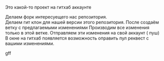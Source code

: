 Это какой-то проект на гитхаб аккаунте

Делаем форк интересуещего нас репозитория.  
Делаем гит клон для нашей версии этого репозитория. 
После создаём ветку с предлагаемыми изменениями 
Производим все изменения только в этой ветке. 
Отправляем эти изменения на свой аккаунт ( пуш)
В окне на гитхаб появляется возможность оправить пул реквест с вашими изменениями. 


gff
